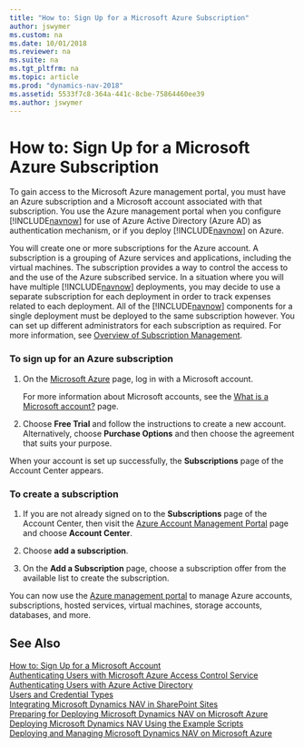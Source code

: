 ```yaml
---
title: "How to: Sign Up for a Microsoft Azure Subscription"
author: jswymer
ms.custom: na
ms.date: 10/01/2018
ms.reviewer: na
ms.suite: na
ms.tgt_pltfrm: na
ms.topic: article
ms.prod: "dynamics-nav-2018"
ms.assetid: 5533f7c8-364a-441c-8cbe-75864460ee39
ms.author: jswymer
---
```

# How to: Sign Up for a Microsoft Azure Subscription
To gain access to the Microsoft Azure management portal, you must have an Azure subscription and a Microsoft account associated with that subscription. You use the Azure management portal when you configure [!INCLUDE[navnow](includes/navnow_md.md)] for use of Azure Active Directory \(Azure AD\) as authentication mechanism, or if you deploy [!INCLUDE[navnow](includes/navnow_md.md)] on Azure.  

 You will create one or more subscriptions for the Azure account. A subscription is a grouping of Azure services and applications, including the virtual machines. The subscription provides a way to control the access to and the use of the Azure subscribed service. In a situation where you will have multiple [!INCLUDE[navnow](includes/navnow_md.md)] deployments, you may decide to use a separate subscription for each deployment in order to track expenses related to each deployment. All of the [!INCLUDE[navnow](includes/navnow_md.md)] components for a single deployment must be deployed to the same subscription however. You can set up different administrators for each subscription as required. For more information, see [Overview of Subscription Management](http://go.microsoft.com/fwlink/?LinkID=317945).  

### To sign up for an Azure subscription  

1.  On the [Microsoft Azure](http://go.microsoft.com/fwlink/?LinkID=285197) page, log in with a Microsoft account.  

     For more information about Microsoft accounts, see the [What is a Microsoft account?](http://go.microsoft.com/fwlink/?LinkId=271494) page.  

2.  Choose **Free Trial** and follow the instructions to create a new account. Alternatively, choose **Purchase Options** and then choose the agreement that suits your purpose.  

 When your account is set up successfully, the **Subscriptions** page of the Account Center appears.  

### To create a subscription  

1.  If you are not already signed on to the **Subscriptions** page of the Account Center, then visit the [Azure Account Management Portal](http://go.microsoft.com/fwlink/?LinkID=317944) page and choose **Account Center**.  

2.  Choose **add a subscription**.  

3.  On the **Add a Subscription** page, choose a subscription offer from the available list to create the subscription.  

 You can now use the [Azure management portal](http://manage.windowsazure.com) to manage Azure accounts, subscriptions, hosted services, virtual machines, storage accounts, databases, and more.  

## See Also  
[How to: Sign Up for a Microsoft Account](How-to--Sign-Up-for-a-Microsoft-Account.md)   
[Authenticating Users with Microsoft Azure Access Control Service](Authenticating-Users-with-Microsoft-Azure-Access-Control-Service.md)   
[Authenticating Users with Azure Active Directory](Authenticating-Users-with-Azure-Active-Directory.md)   
[Users and Credential Types](Users-and-Credential-Types.md)   
[Integrating Microsoft Dynamics NAV in SharePoint Sites](Integrating-Microsoft-Dynamics-NAV-in-SharePoint-Sites.md)   
[Preparing for Deploying Microsoft Dynamics NAV on Microsoft Azure](Preparing-for-Deploying-Microsoft-Dynamics-NAV-on-Microsoft-Azure.md)   
[Deploying Microsoft Dynamics NAV Using the Example Scripts](Deploying-Microsoft-Dynamics-NAV-Using-the-Example-Scripts.md)   
[Deploying and Managing Microsoft Dynamics NAV on Microsoft Azure](Deploying-and-Managing-Microsoft-Dynamics-NAV-on-Microsoft-Azure.md)
